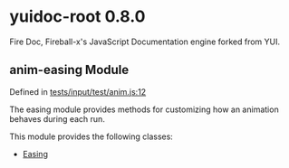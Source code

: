 
# yuidoc-root 0.8.0

Fire Doc, Fireball-x&#x27;s JavaScript Documentation engine forked from YUI.


## anim-easing Module



Defined in [tests/input/test/anim.js:12](../files/tests_input_test_anim.js.html#l12)



The easing module provides methods for customizing
how an animation behaves during each run.


This module provides the following classes:
  - [Easing](../classes/Easing.md)


